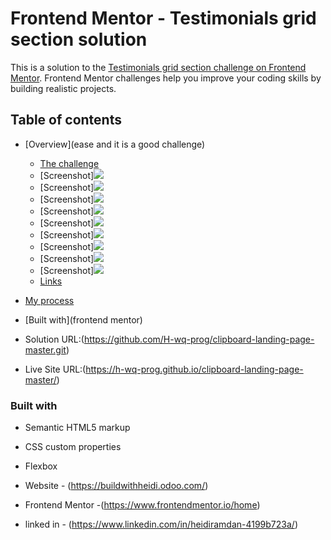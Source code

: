 # Frontend Mentor - Testimonials grid section solution

This is a solution to the [Testimonials grid section challenge on Frontend Mentor](https://www.frontendmentor.io/challenges/testimonials-grid-section-Nnw6J7Un7). Frontend Mentor challenges help you improve your coding skills by building realistic projects. 

## Table of contents

- [Overview](ease and it is a good challenge)
  - [The challenge](clipboard-landing-page-master)
  - [Screenshot]![](./Screenshot1.jpg)
  - [Screenshot]![](./Screenshot2.jpg)
  - [Screenshot]![](./Screenshot3.jpg)
  - [Screenshot]![](./Screenshot4.jpg)
  - [Screenshot]![](./Screenshot5.jpg)
  - [Screenshot]![](./Screenshot6.jpg)
  - [Screenshot]![](./Screenshot7.jpg)
  - [Screenshot]![](./Screenshot8.jpg)
  - [Screenshot]![](./Screenshot9.jpg)
  - [Links](https://github.com/H-wq-prog/clipboard-landing-page-master.git)
- [My process](https://h-wq-prog.github.io/clipboard-landing-page-master/)
- [Built with](frontend mentor)


- Solution URL:(https://github.com/H-wq-prog/clipboard-landing-page-master.git)
- Live Site URL:(https://h-wq-prog.github.io/clipboard-landing-page-master/)


### Built with

- Semantic HTML5 markup
- CSS custom properties
- Flexbox







- Website - (https://buildwithheidi.odoo.com/)
- Frontend Mentor -(https://www.frontendmentor.io/home)
- linked in - (https://www.linkedin.com/in/heidiramdan-4199b723a/)

